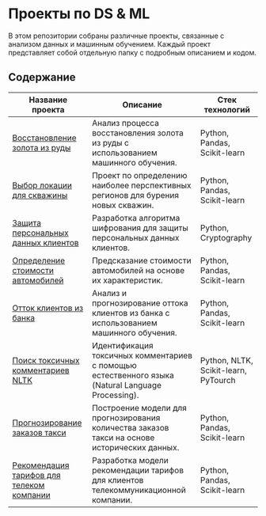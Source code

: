 # Проекты по DS & ML

В этом репозитории собраны различные проекты, связанные с анализом данных и машинным обучением. Каждый проект представляет собой отдельную папку с подробным описанием и кодом.

## Содержание

| Название проекта                                     | Описание                                               | Стек технологий                    |
|------------------------------------------------------|--------------------------------------------------------|------------------------------------|
| [Восстановление золота из руды](https://github.com/shakhbanov/Data-Science/tree/main/Восстановление%20золота%20из%20руды)         | Анализ процесса восстановления золота из руды с использованием машинного обучения.         | Python, Pandas, Scikit-learn      |
| [Выбор локации для скважины](https://github.com/shakhbanov/Data-Science/tree/main/Выбор%20локации%20для%20скважины)               | Проект по определению наиболее перспективных регионов для бурения новых скважин.             | Python, Pandas, Scikit-learn      |
| [Защита персональных данных клиентов](https://github.com/shakhbanov/Data-Science/tree/main/Защита%20персональных%20данных%20клиентов) | Разработка алгоритма шифрования для защиты персональных данных клиентов.                   | Python, Cryptography              |
| [Определение стоимости автомобилей](https://github.com/shakhbanov/Data-Science/tree/main/Определение%20стоимости%20автомобилей)      | Предсказание стоимости автомобилей на основе их характеристик.                              | Python, Pandas, Scikit-learn      |
| [Отток клиентов из банка](https://github.com/shakhbanov/Data-Science/tree/main/Отток%20клиентов%20из%20банка)                       | Анализ и прогнозирование оттока клиентов из банка с использованием машинного обучения.       | Python, Pandas, Scikit-learn      |
| [Поиск токсичных комментариев NLTK](https://github.com/shakhbanov/Data-Science/tree/main/Поиск%20токсичных%20комментариев%20NLTK)     | Идентификация токсичных комментариев с помощью естественного языка (Natural Language Processing). | Python, NLTK, Scikit-learn, PyTourch        |
| [Прогнозирование заказов такси](https://github.com/shakhbanov/Data-Science/tree/main/Прогнозирование%20заказов%20такси)             | Построение модели для прогнозирования количества заказов такси на основе исторических данных. | Python, Pandas, Scikit-learn      |
| [Рекомендация тарифов для телеком компании](https://github.com/shakhbanov/Data-Science/tree/main/Рекомендация%20тарифов%20для%20телеком%20компании) | Разработка модели рекомендации тарифов для клиентов телекоммуникационной компании.   | Python, Pandas, Scikit-learn      |


